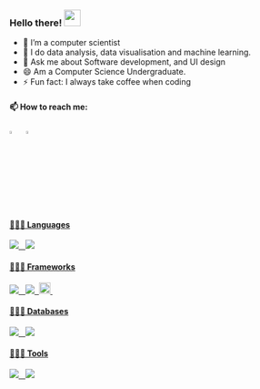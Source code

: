 ### Hello there!  <img src="https://github.com/sciencepal/sciencepal/blob/master/assets/Hi.gif" width="29px">

  

  
  - 🔭 I’m a computer scientist
  - 🌱 I do data analysis, data visualisation and machine learning.
  - 💬 Ask me about Software development, and UI design
  - 😄 Am a Computer Science Undergraduate.
  - ⚡ Fun fact: I always take coffee when coding
  
#### 📫 How to reach me:
  
[<img src="https://img.icons8.com/color/48/000000/linkedin.png" width="3.5%"/>](www.linkedin.com/in/timothy-atwanzire-795ba1223)  &nbsp; 
<a href="mailto:tatwanzire.com"> <img src="https://img.icons8.com/fluent/48/000000/gmail.png" width="3.5%"/>

  #### 👨🏻‍💻 Languages <br />
  <img src="https://img.icons8.com/color/48/000000/python.png"/> &nbsp;
  <img src="https://img.icons8.com/color/48/000000/javascript.png"/>

  #### 👨🏻‍💻 Frameworks <br />
  <img src="https://img.icons8.com/ios/50/000000/flask.png"/> &nbsp;
  <img src="https://img.icons8.com/color/48/000000/django.png"/>&nbsp;
  <img width ="20px" height="20px" src="https://miro.medium.com/v2/resize:fit:1024/1*xDi2csEAWxu95IEkaNdFUQ.png"/>&nbsp;

  #### 👨🏻‍💻 Databases <br />
  <img src="https://img.icons8.com/color/48/000000/mongodb.png"/> &nbsp;
  <img src="https://img.icons8.com/color/48/1A1A1A/postgreesql.png"/>
  
  
  #### 👨🏻‍💻 Tools <br />
  <img src="https://img.icons8.com/color/48/000000/visual-studio-code-2019.png"/> &nbsp;
  <img src="https://img.icons8.com/fluency/48/000000/github.png"/>
  
  
  

